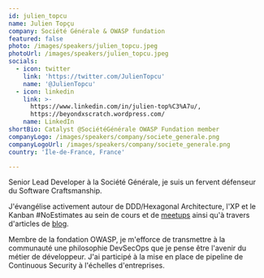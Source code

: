 ```yaml
---
id: julien_topcu
name: Julien Topçu
company: Société Générale & OWASP fundation
featured: false
photo: /images/speakers/julien_topcu.jpeg
photoUrl: /images/speakers/julien_topcu.jpeg
socials:
  - icon: twitter
    link: 'https://twitter.com/JulienTopcu'
    name: '@JulienTopcu'
  - icon: linkedin
    link: >-
      https://www.linkedin.com/in/julien-top%C3%A7u/,
      https://beyondxscratch.wordpress.com/
    name: LinkedIn
shortBio: Catalyst @SociétéGénérale OWASP Fundation member
companyLogo: /images/speakers/company/societe_generale.png
companyLogoUrl: /images/speakers/company/societe_generale.png
country: 'Île-de-France, France'

---
```


Senior Lead Developer à la Société Générale, je suis un fervent défenseur du Software Craftsmanship.

J'évangélise activement autour de DDD/Hexagonal Architecture, l'XP et le Kanban #NoEstimates au sein de cours et de [meetups](https://www.youtube.com/watch?v=P0_M00X4Xlw/)  ainsi qu'à travers d'articles de [blog](https://beyondxscratch.wordpress.com/).

Membre de la fondation OWASP, je m'efforce de transmettre à la communauté une philosophie DevSecOps que je pense être l'avenir du métier de développeur. J'ai participé à la mise en place de pipeline de Continuous Security à l'échelles d'entreprises.
